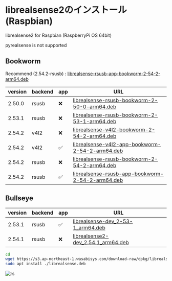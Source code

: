 # librealsense2のインストール (Raspbian)

librealsense2 for Raspbian (RaspberryPi OS 64bit)

pyrealsense is not supported

## Bookworm

Recommend (2.54.2-rsusb) : [librealsense-rsusb-app-bookworm-2-54-2-arm64.deb](https://s3.ap-northeast-1.wasabisys.com/download-raw/dpkg/librealsense/debian/bookworm/librealsense-rsusb-app-bookworm-2-54-2-arm64.deb)

| version | backend | app | URL |
| --- | --- | --- | --- |
| 2.50.0 | rsusb | ❌ | [librealsense-rsusb-bookworm-2-50-0-arm64.deb](https://s3.ap-northeast-1.wasabisys.com/download-raw/dpkg/librealsense/debian/bookworm/librealsense-rsusb-bookworm-2-50-0-arm64.deb)
| 2.53.1 | rsusb | ❌ | [librealsense-rsusb-bookworm-2-53-1-arm64.deb](https://s3.ap-northeast-1.wasabisys.com/download-raw/dpkg/librealsense/debian/bookworm/librealsense-rsusb-bookworm-2-53-1-arm64.deb)
| 2.54.2 | v4l2 | ❌ | [librealsense-v4l2-bookworm-2-54-2-arm64.deb](https://s3.ap-northeast-1.wasabisys.com/download-raw/dpkg/librealsense/debian/bookworm/librealsense-v4l2-bookworm-2-54-2-arm64.deb) |
| 2.54.2 | v4l2 | ✅ | [librealsense-v4l2-app-bookworm-2-54-2-arm64.deb](https://s3.ap-northeast-1.wasabisys.com/download-raw/dpkg/librealsense/debian/bookworm/librealsense-v4l2-app-bookworm-2-54-2-arm64.deb) |
| 2.54.2 | rsusb | ❌ | [librealsense-rsusb-bookworm-2-54-2-arm64.deb](https://s3.ap-northeast-1.wasabisys.com/download-raw/dpkg/librealsense/debian/bookworm/librealsense-rsusb-bookworm-2-54-2-arm64.deb)
| 2.54.2 | rsusb | ✅ | [librealsense-rsusb-app-bookworm-2-54-2-arm64.deb](https://s3.ap-northeast-1.wasabisys.com/download-raw/dpkg/librealsense/debian/bookworm/librealsense-rsusb-app-bookworm-2-54-2-arm64.deb)


## Bullseye

| version | backend | app | URL |
| --- | --- | --- | --- |
| 2.53.1 | rsusb | ✅ | [librealsense-dev_2-53-1_arm64.deb](https://s3.ap-northeast-1.wasabisys.com/download-raw/dpkg/librealsense/debian/bullseye/librealsense-dev_2-53-1_arm64.deb) |
| 2.54.1 | rsusb | ❌ | [librealsense2-dev_2.54.1_arm64.deb](https://s3.ap-northeast-1.wasabisys.com/download-raw/dpkg/librealsense/debian/bullseye/librealsense2-dev_2.54.1_arm64.deb) |


```bash
cd
wget https://s3.ap-northeast-1.wasabisys.com/download-raw/dpkg/librealsense/debian/bookworm/librealsense-rsusb-app-bookworm-2-54-2-arm64.deb -O ./librealsense.deb # 2.54.2 / bookworm
sudo apt install ./librealsense.deb
```


![rs](https://github.com/Ar-Ray-code/installer/assets/67567093/be46402c-2ea0-4fc8-a22f-e04310e20d35)
